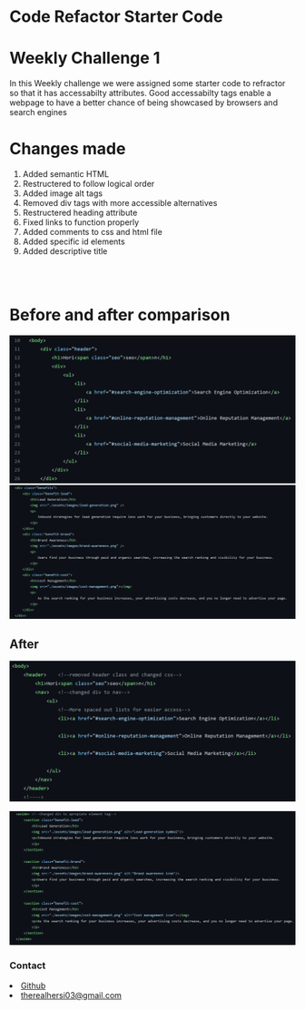 # Code Refactor Starter Code

# Weekly Challenge  1

In this Weekly challenge we were assigned some starter code to refractor so that it has accessabilty attributes. Good accessabilty tags enable a webpage to have a better chance of being showcased by browsers and search engines

<h1>Changes made</h1>
    <ol>
<li>Added semantic HTML</li>
<li>Restructered to follow logical order</li>
<li>Added image alt tags</li>
<li>Removed div tags with more accessible alternatives</li>
<li>Restructered heading attribute</li>
<li>Fixed links to function properly</li>
<li>Added comments to css and html file</li>
<li>Added specific id elements</li>
<li>Added descriptive title</li>
</ol>
</br>

</br>
<h1>Before and after comparison</h1>
<img src="./Screenshot%202022-07-02%20at%2015-21-39%20coding-boot-camp_urban-octo-telegram.png">
<img src="./weekly-challenge-screenshot.png">

<h2>After</h2>

![screenshot](./Screenshot%202022-07-02%20at%2015-56-51%20AbdalehHersi_weekly-challenge-1%20at%20Main.png)

![screenshot](./Screenshot%202022-07-02%20at%2016-33-53%20AbdalehHersi_weekly-challenge-1%20at%20Main.png)

<h3>Contact</h3>

<li><a href="https://github.com/AbdalehHersi">Github</li>
<li>therealhersi03@gmail.com</li>


